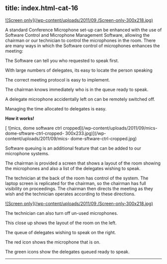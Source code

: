  title: index.html-cat-16
----------------------------------------------------------

[ ![Screen only](/wp-content/uploads/2011/09 /Screen-only-300x218.jpg)](/wp-content/uploads/2011/09/Screen-only.jpg)

A standard Conference Microphone set-up can be enhanced with the use of Software Control and Microphone Management Software, allowing the chairman or our technician to control the microphones in the room. There are many ways in which the Software control of microphones enhances the meeting:

The Software can tell you who requested to speak first.

With large numbers of delegates, its easy to locate the person speaking

The correct meeting protocol is easy to implement.

The chairman knows immediately who is in the queue ready to speak.

A delegate microphone accidentally left on can be remotely switched off.

Managing the time allocated to delegates is easy.

**How it works!**

[ ![mics, dome software ctrl cropped](/wp-content/uploads/2011/09/mics-dome-sftware-ctrl-cropped- 300x233.jpg)](/wp-content/uploads/2011/09/mics- dome-sftware-ctrl-cropped.jpg)

Software queuing is an additional feature that can be added to our microphone systems.

The chairman is provided a screen that shows a layout of the room showing the microphones and also a list of the delegates wishing to speak.

The technician at the back of the room has control of the system. The laptop screen is replicated for the chairman, so the chairman has full visibility on proceedings. The chairman then directs the meeting as they wish and the technician operates according to these directions.

[ ![Screen only](/wp-content/uploads/2011/09 /Screen-only-300x218.jpg)](/wp-content/uploads/2011/09/Screen-only.jpg)

The technician can also turn off un-used microphones.

This close up shows the layout of the room on the left.

The queue of delegates wishing to speak on the right.

The red icon shows the microphone that is on.

The green icons show the delegates queued ready to speak.




----------------------------------------------------------
